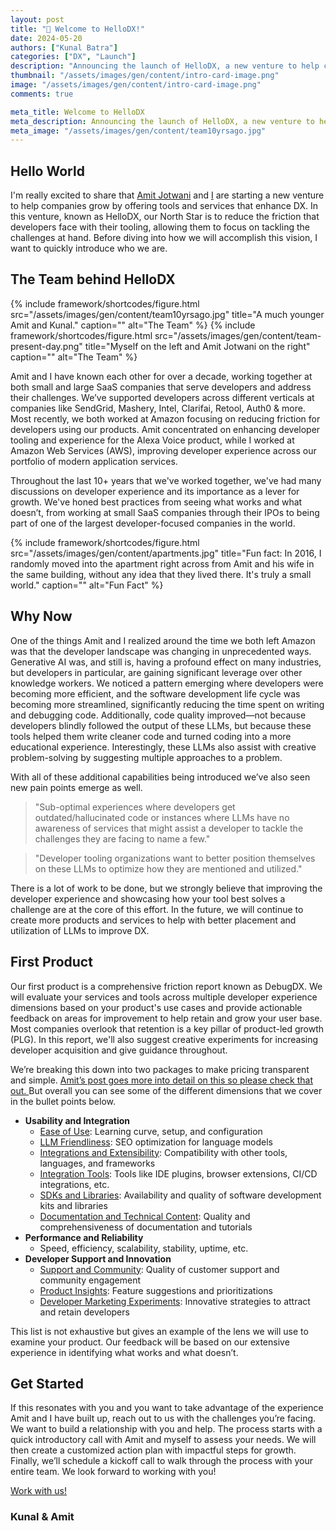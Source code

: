 ```yaml
---
layout: post
title: "👋 Welcome to HelloDX!"
date: 2024-05-20
authors: ["Kunal Batra"]
categories: ["DX", "Launch"]
description: "Announcing the launch of HelloDX, a new venture to help companies with growth by offering tools and services that enhance developer experience." 
thumbnail: "/assets/images/gen/content/intro-card-image.png"
image: "/assets/images/gen/content/intro-card-image.png"
comments: true

meta_title: Welcome to HelloDX
meta_description: Announcing the launch of HelloDX, a new venture to help companies with growth by offering tools and services that enhance developer experience. 
meta_image: "/assets/images/gen/content/team10yrsago.jpg"
---
```

## Hello World
I'm really excited to share that [Amit Jotwani](https://www.linkedin.com/in/ajotwani/) and [I](https://www.linkedin.com/in/batrakunal/) are starting a new venture to help companies grow by offering tools and services that enhance DX. In this venture, known as HelloDX, our North Star is to reduce the friction that developers face with their tooling, allowing them to focus on tackling the challenges at hand. Before diving into how we will accomplish this vision, I want to quickly introduce who we are.

## The Team behind HelloDX
{% include framework/shortcodes/figure.html src="/assets/images/gen/content/team10yrsago.jpg" title="A much younger Amit and Kunal." caption="" alt="The Team" %}
{% include framework/shortcodes/figure.html src="/assets/images/gen/content/team-present-day.png" title="Myself on the left and Amit Jotwani on the right" caption="" alt="The Team" %}

Amit and I have known each other for over a decade, working together at both small and large SaaS companies that serve developers and address their challenges. We’ve supported developers across different verticals at companies like SendGrid, Mashery, Intel, Clarifai, Retool, Auth0 & more. Most recently, we both worked at Amazon focusing on reducing friction for developers using our products. Amit concentrated on enhancing developer tooling and experience for the Alexa Voice product, while I worked at Amazon Web Services (AWS), improving developer experience across our portfolio of modern application services.

Throughout the last 10+ years that we've worked together, we've had many discussions on developer experience and its importance as a lever for growth. We've honed best practices from seeing what works and what doesn’t, from working at small SaaS companies through their IPOs to being part of one of the largest developer-focused companies in the world. 

{% include framework/shortcodes/figure.html src="/assets/images/gen/content/apartments.jpg" title="Fun fact: In 2016, I randomly moved into the apartment right across from Amit and his wife in the same building, without any idea that they lived there. It's truly a small world." caption="" alt="Fun Fact" %}

## Why Now

One of the things Amit and I realized around the time we both left Amazon was that the developer landscape was changing in unprecedented ways. Generative AI was, and still is, having a profound effect on many industries, but developers in particular, are gaining significant leverage over other knowledge workers. We noticed a pattern emerging where developers were becoming more efficient, and the software development life cycle was becoming more streamlined, significantly reducing the time spent on writing and debugging code. Additionally, code quality improved—not because developers blindly followed the output of these LLMs, but because these tools helped them write cleaner code and turned coding into a more educational experience. Interestingly, these LLMs also assist with creative problem-solving by suggesting multiple approaches to a problem. 

With all of these additional capabilities being introduced we’ve also seen new pain points emerge as well. 

> "Sub-optimal experiences where developers get outdated/hallucinated code or instances where LLMs have no awareness of services that might assist a developer to tackle the challenges they are facing to name a few."

> "Developer tooling organizations want to better position themselves on these LLMs to optimize how they are mentioned and utilized."

There is a lot of work to be done, but we strongly believe that improving the developer experience and showcasing how your tool best solves a challenge are at the core of this effort. In the future, we will continue to create more products and services to help with better placement and utilization of LLMs to improve DX.


## First Product

Our first product is a comprehensive friction report known as DebugDX. We will evaluate your services and tools across multiple developer experience dimensions based on your product's use cases and provide actionable feedback on areas for improvement to help retain and grow your user base. Most companies overlook that retention is a key pillar of product-led growth (PLG). In this report, we'll also suggest creative experiments for increasing developer acquisition and give guidance throughout. 

We’re breaking this down into two packages to make pricing transparent and simple. [Amit’s post goes more into detail on this so please check that out. ](https://blog.hellodx.co/2024-05-20-helloworldhellodx/) But overall you can see some of the different dimensions that we cover in the bullet points below.

* **Usability and Integration**
    * <span style="text-decoration:underline;">Ease of Use</span>: Learning curve, setup, and configuration
    * <span style="text-decoration:underline;">LLM Friendliness</span>: SEO optimization for language models
    * <span style="text-decoration:underline;">Integrations and Extensibility</span>: Compatibility with other tools, languages, and frameworks
    * <span style="text-decoration:underline;">Integration Tools</span>: Tools like IDE plugins, browser extensions, CI/CD integrations, etc.
    * <span style="text-decoration:underline;">SDKs and Libraries</span>: Availability and quality of software development kits and libraries
    * <span style="text-decoration:underline;">Documentation and Technical Content</span>: Quality and comprehensiveness of documentation and tutorials
* **Performance and Reliability**
    * Speed, efficiency, scalability, stability, uptime, etc.
* **Developer Support and Innovation**
    * <span style="text-decoration:underline;">Support and Community</span>: Quality of customer support and community engagement
    * <span style="text-decoration:underline;">Product Insights</span>: Feature suggestions and prioritizations
    * <span style="text-decoration:underline;">Developer Marketing Experiments</span>: Innovative strategies to attract and retain developers

This list is not exhaustive but gives an example of the lens we will use to examine your product. Our feedback will be based on our extensive experience in identifying what works and what doesn’t.

## Get Started

If this resonates with you and you want to take advantage of the experience Amit and I have built up, reach out to us with the challenges you’re facing. We want to build a relationship with you and help. The process starts with a quick introductory call with Amit and myself to assess your needs. We will then create a customized action plan with impactful steps for growth. Finally, we’ll schedule a kickoff call to walk through the process with your entire team. We look forward to working with you! 

[Work with us!](https://calendly.com/kunal732/30min)

### Kunal & Amit

